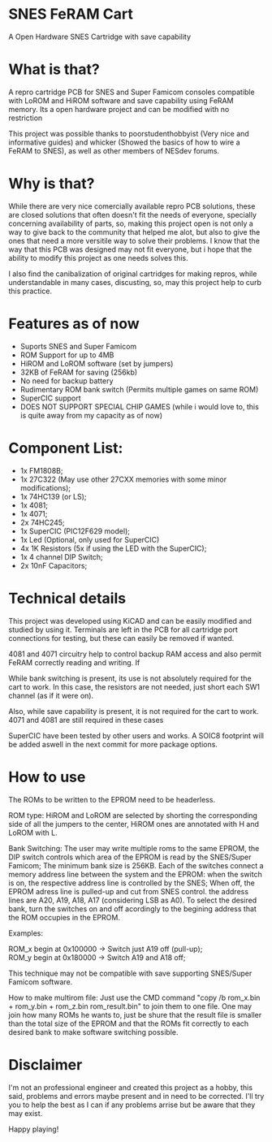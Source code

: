 # SNES FeRAM Cart
A Open Hardware SNES Cartridge with save capability

# What is that?
A repro cartridge PCB for SNES and Super Famicom consoles compatible with LoROM and HiROM software and save capability using FeRAM memory. Its a open hardware project and can be modified with no restriction

This project was possible thanks to poorstudenthobbyist (Very nice and informative guides) and whicker (Showed the basics of how to wire a FeRAM to SNES), as well as other members of NESdev forums.

# Why is that?
While there are very nice comercially available repro PCB solutions, these are closed solutions that often doesn't fit the needs of everyone, specially concerning availability of parts, so, making this project open is not only a way to give back to the community that helped me alot, but also to give the ones that need a more versitile way to solve their problems. I know that the way that this PCB was designed may not fit everyone, but i hope that the ability to modify this project as one needs solves this.

I also find the canibalization of original cartridges for making repros, while understandable in many cases, discusting, so, may this project help to curb this practice.

# Features as of now
- Suports SNES and Super Famicom
- ROM Support for up to 4MB
- HiROM and LoROM software (set by jumpers)
- 32KB of FeRAM for saving (256kb)
- No need for backup battery
- Rudimentary ROM bank switch (Permits multiple games on same ROM)
- SuperCIC support
- DOES NOT SUPPORT SPECIAL CHIP GAMES (while i would love to, this is quite away from my capacity as of now)

# Component List:
- 1x FM1808B;
- 1x 27C322 (May use other 27CXX memories with some minor modifications);
- 1x 74HC139 (or LS);
- 1x 4081;
- 1x 4071;
- 2x 74HC245;
- 1x SuperCIC (PIC12F629 model);
- 1x Led (Optional, only used for SuperCIC)
- 4x 1K Resistors (5x if using the LED with the SuperCIC);
- 1x 4 channel DIP Switch;
- 2x 10nF Capacitors;

# Technical details

This project was developed using KiCAD and can be easily modified and studied by using it. Terminals are left in the PCB for all cartridge port connections for testing, but these can easily be removed if wanted.

4081 and 4071 circuitry help to control backup RAM access and also permit FeRAM correctly reading and writing. If

While bank switching is present, its use is not absolutely required for the cart to work. In this case, the resistors are not needed, just short each SW1 channel (as if it were on). 

Also, while save capability is present, it is not required for the cart to work. 4071 and 4081 are still required in these cases

SuperCIC have been tested by other users and works. A SOIC8 footprint will be added aswell in the next commit for more package options.

# How to use

The ROMs to be written to the EPROM need to be headerless.

ROM type: HiROM and LoROM are selected by shorting the corresponding side of all the jumpers to the center, HiROM ones are annotated with H and LoROM with L.

Bank Switching: The user may write multiple roms to the same EPROM, the DIP switch controls which area of the EPROM is read by the SNES/Super Famicom; The minimum bank size is 256KB. Each of the switches connect a memory address line between the system and the EPROM: when the switch is on, the respective address line is controlled by the SNES; When off, the EPROM adress line is pulled-up and cut from SNES control. the address lines are A20, A19, A18, A17 (considering LSB as A0). To select the desired bank, turn the switches on and off acordingly to the begining address that the ROM occupies in the EPROM.

Examples:

ROM_x begin at 0x100000 -> Switch just A19 off (pull-up);           
ROM_y begin at 0x180000 -> Switch A19 and A18 off;

This technique may not be compatible with save supporting SNES/Super Famicom software.

How to make multirom file: Just use the CMD command "copy /b rom_x.bin + rom_y.bin + rom_z.bin rom_result.bin" to join them to one file. One may join how many ROMs he wants to, just be shure that the result file is smaller than the total size of the EPROM and that the ROMs fit correctly to each desired bank to make software switching possible.

# Disclaimer

I'm not an professional engineer and created this project as a hobby, this said, problems and errors maybe present and in need to be corrected. I'll try you to help the best as I can if any problems arrise but be aware that they may exist.

Happy playing!
